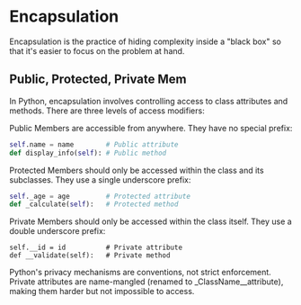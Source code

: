 # Encapsulation

Encapsulation is the practice of hiding complexity inside a "black box" so that it's easier to focus on the problem at hand.

## Public, Protected, Private Mem

In Python, encapsulation involves controlling access to class attributes and methods. There are three levels of access modifiers:

Public Members are accessible from anywhere. They have no special prefix:
```python
self.name = name        # Public attribute
def display_info(self): # Public method
```
Protected Members should only be accessed within the class and its subclasses. They use a single underscore prefix:
```python
self._age = age         # Protected attribute
def _calculate(self):   # Protected method
```
Private Members should only be accessed within the class itself. They use a double underscore prefix:
```oython
self.__id = id          # Private attribute
def __validate(self):   # Private method
```
Python's privacy mechanisms are conventions, not strict enforcement. Private attributes are name-mangled (renamed to _ClassName__attribute), making them harder but not impossible to access.
